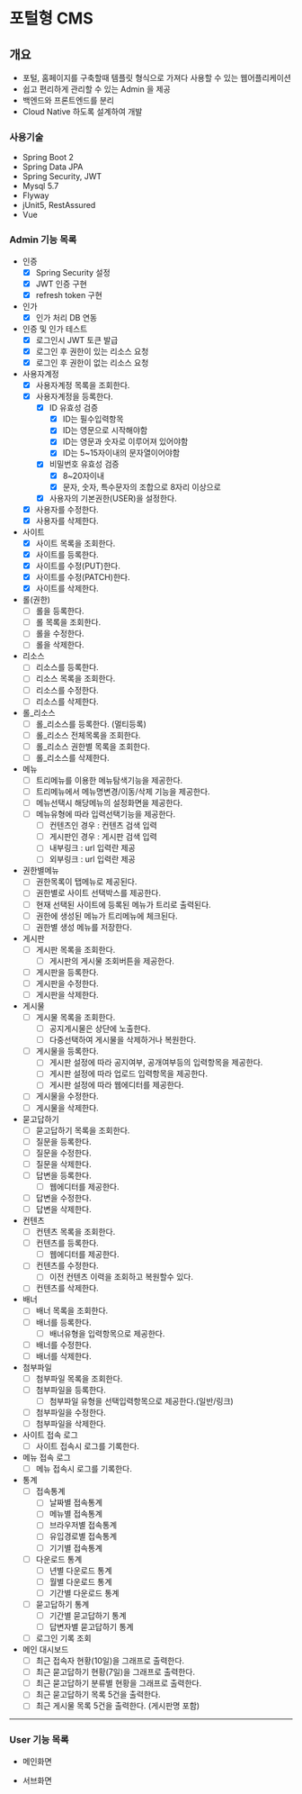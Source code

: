 # 포털형 CMS

## 개요
- 포털, 홈페이지를 구축할때 템플릿 형식으로 가져다 사용할 수 있는 웹어플리케이션
- 쉽고 편리하게 관리할 수 있는 Admin 을 제공
- 백엔드와 프론트엔드를 분리
- Cloud Native 하도록 설계하여 개발

### 사용기술
- Spring Boot 2
- Spring Data JPA
- Spring Security, JWT
- Mysql 5.7
- Flyway
- jUnit5, RestAssured
- Vue

### Admin 기능 목록

- 인증
    - [x] Spring Security 설정
    - [x] JWT 인증 구현
    - [x] refresh token 구현
- 인가
    - [x] 인가 처리 DB 연동
- 인증 및 인가 테스트
  - [x] 로그인시 JWT 토큰 발급
  - [x] 로그인 후 권한이 있는 리소스 요청
  - [x] 로그인 후 권한이 없는 리소스 요청
- 사용자계정
    - [x] 사용자계정 목록을 조회한다.
    - [x] 사용자계정을 등록한다.
        - [x] ID 유효성 검증
            - [x] ID는 필수입력항목
            - [x] ID는 영문으로 시작해야함
            - [x] ID는 영문과 숫자로 이루어져 있어야함
            - [x] ID는 5~15자이내의 문자열이어야함
        - [x] 비밀번호 유효성 검증
            - [x] 8~20자이내
            - [x] 문자, 숫자, 특수문자의 조합으로 8자리 이상으로
        - [x] 사용자의 기본권한(USER)을 설정한다.
    - [x] 사용자를 수정한다.
    - [x] 사용자를 삭제한다.
- 사이트
    - [x] 사이트 목록을 조회한다.
    - [x] 사이트를 등록한다.
    - [x] 사이트를 수정(PUT)한다.
    - [x] 사이트를 수정(PATCH)한다.
    - [x] 사이트를 삭제한다.
- 롤(권한)
    - [ ] 롤을 등록한다.
    - [ ] 롤 목록을 조회한다.
    - [ ] 롤을 수정한다.
    - [ ] 롤을 삭제한다.
- 리소스
    - [ ] 리소스를 등록한다.
    - [ ] 리소스 목록을 조회한다.
    - [ ] 리소스를 수정한다.
    - [ ] 리소스를 삭제한다.
- 롤_리소스
    - [ ] 롤_리소스를 등록한다. (멀티등록)
    - [ ] 롤_리소스 전체목록을 조회한다.
    - [ ] 롤_리소스 권한별 목록을 조회한다.
    - [ ] 롤_리소스를 삭제한다.
- 메뉴
    - [ ] 트리메뉴를 이용한 메뉴탐색기능을 제공한다.
    - [ ] 트리메뉴에서 메뉴명변경/이동/삭제 기능을 제공한다.
    - [ ] 메뉴선택시 해당메뉴의 설정화면을 제공한다.
    - [ ] 메뉴유형에 따라 입력선택기능을 제공한다.
        - [ ] 컨텐츠인 경우 : 컨텐츠 검색 입력
        - [ ] 게시판인 경우 : 게시판 검색 입력
        - [ ] 내부링크 : url 입력란 제공
        - [ ] 외부링크 : url 입력란 제공
- 권한별메뉴
    - [ ] 권한목록이 탭메뉴로 제공된다.
    - [ ] 권한별로 사이트 선택박스를 제공한다.
    - [ ] 현재 선택된 사이트에 등록된 메뉴가 트리로 출력된다.
    - [ ] 권한에 생성된 메뉴가 트리메뉴에 체크된다.
    - [ ] 권한별 생성 메뉴를 저장한다.
- 게시판
    - [ ] 게시판 목록을 조회한다.
        - [ ] 게시판의 게시물 조회버튼을 제공한다.
    - [ ] 게시판을 등록한다.
    - [ ] 게시판을 수정한다.
    - [ ] 게시판을 삭제한다.
- 게시물
    - [ ] 게시물 목록을 조회한다.
        - [ ] 공지게시물은 상단에 노출한다.
        - [ ] 다중선택하여 게시물을 삭제하거나 복원한다.
    - [ ] 게시물을 등록한다.
        - [ ] 게시판 설정에 따라 공지여부, 공개여부등의 입력항목을 제공한다.
        - [ ] 게시판 설정에 따라 업로드 입력항목을 제공한다.
        - [ ] 게시판 설정에 따라 웹에디터를 제공한다.
    - [ ] 게시물을 수정한다.
    - [ ] 게시물을 삭제한다.
- 묻고답하기
    - [ ] 묻고답하기 목록을 조회한다.
    - [ ] 질문을 등록한다.
    - [ ] 질문을 수정한다.
    - [ ] 질문을 삭제한다.
    - [ ] 답변을 등록한다.
        - [ ] 웹에디터를 제공한다.
    - [ ] 답변을 수정한다.
    - [ ] 답변을 삭제한다.
- 컨텐츠
    - [ ] 컨텐츠 목록을 조회한다.
    - [ ] 컨텐츠를 등록한다.
        - [ ] 웹에디터를 제공한다.
    - [ ] 컨텐츠를 수정한다.
        - [ ] 이전 컨텐츠 이력을 조회하고 복원할수 있다.
    - [ ] 컨텐츠를 삭제한다.
- 배너
    - [ ] 배너 목록을 조회한다.
    - [ ] 배너를 등록한다.
        - [ ] 배너유형을 입력항목으로 제공한다.
    - [ ] 배너를 수정한다.
    - [ ] 배너를 삭제한다.
- 첨부파일
    - [ ] 첨부파일 목록을 조회한다.
    - [ ] 첨부파일을 등록한다.
        - [ ] 첨부파일 유형을 선택입력항목으로 제공한다.(일반/링크)
    - [ ] 첨부파일을 수정한다.
    - [ ] 첨부파일을 삭제한다.
- 사이트 접속 로그
    - [ ] 사이트 접속시 로그를 기록한다.
- 메뉴 접속 로그
    - [ ] 메뉴 접속시 로그를 기록한다.
- 통계
    - [ ] 접속통계
        - [ ] 날짜별 접속통계
        - [ ] 메뉴별 접속통계
        - [ ] 브라우저별 접속통계
        - [ ] 유입경로별 접속통계
        - [ ] 기기별 접속통계
    - [ ] 다운로드 통계
        - [ ] 년별 다운로드 통계
        - [ ] 월별 다운로드 통계
        - [ ] 기간별 다운로드 통계
    - [ ] 묻고답하기 통계
        - [ ] 기간별 묻고답하기 통계
        - [ ] 답변자별 묻고답하기 통계
    - [ ] 로그인 기록 조회
- 메인 대시보드
    - [ ] 최근 접속자 현황(10일)을 그래프로 출력한다.
    - [ ] 최근 묻고답하기 현황(7일)을 그래프로 출력한다.
    - [ ] 최근 묻고답하기 분류별 현황을 그래프로 출력한다.
    - [ ] 최근 묻고답하기 목록 5건을 출력한다.
    - [ ] 최근 게시물 목록 5건을 출력한다. (게시판명 포함)
---

### User 기능 목록

- 메인화면

- 서브화면
